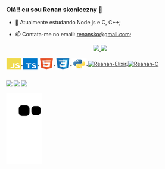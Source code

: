 ### Olá!! eu sou Renan skonicezny 👋

- 🌱 Atualmente estudando Node.js e C, C++;

- 📫 Contata-me no email: renansko@gmail.com;

<div align="center">
  <a href="https://github.com/renansko">
  <img height="190em" src="https://github-readme-stats.vercel.app/api?username=renansko&show_icons=true&theme=dark&include_all_commits=true&count_private=true"/>
  <img height="190em" src="https://github-readme-stats.vercel.app/api/top-langs/?username=renansko&layout=compact&langs_count=7&theme=dark"/>
</div>

  <div style="display: inline_block"><br>
  <img align="center" alt="renan-Js" height="30" width="40" src="https://raw.githubusercontent.com/devicons/devicon/master/icons/javascript/javascript-plain.svg">
  <img align="center" alt="Renan-Ts" height="30" width="40" src="https://raw.githubusercontent.com/devicons/devicon/master/icons/typescript/typescript-plain.svg">
  <img align="center" alt="Renan-HTML" height="30" width="40" src="https://raw.githubusercontent.com/devicons/devicon/master/icons/html5/html5-original.svg">
  <img align="center" alt="Renan-CSS" height="30" width="40" src="https://raw.githubusercontent.com/devicons/devicon/master/icons/css3/css3-original.svg">
  <img align="center" alt="Reanan-Python" height="30" width="40" src="https://raw.githubusercontent.com/devicons/devicon/master/icons/python/python-original.svg">
  <img align="center" alt="Reanan-Elixir" height="30" width="40" src="https://cdn.jsdelivr.net/gh/devicons/devicon/icons/elixir/elixir-original.svg" />
  <img align="center" alt="Reanan-C" height="30" width="40" src="https://cdn.jsdelivr.net/gh/devicons/devicon/icons/c/c-line.svg" />
 
</div>
  
  ##
  
  <div> 
  
  <a href="https://instagram.com/renansko" target="_blank"><img src="https://img.shields.io/badge/-Instagram-%23E4405F?style=for-the-badge&logo=instagram&logoColor=white" target="_blank"></a>
  <a href = "mailto:renansko@gmail.com"><img src="https://img.shields.io/badge/-Gmail-%23333?style=for-the-badge&logo=gmail&logoColor=white" target="_blank"></a>
  <a href="https://www.linkedin.com/in/renan-skonicezny-vilela-47bb03194/" target="_blank"><img src="https://img.shields.io/badge/-LinkedIn-%230077B5?style=for-the-badge&logo=linkedin&logoColor=white" target="_blank"></a> 
 
  ![Snake animation](https://github.com/renansko/renansko/blob/output/github-contribution-grid-snake.svg)
    </div>
